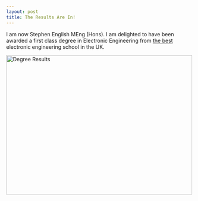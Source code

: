 ```yaml
---
layout: post
title: The Results Are In!
---
```

<p>I am now Stephen English MEng (Hons). I am delighted to have been awarded a first class degree in Electronic Engineering from <a href="http://www.ecs.soton.ac.uk/about/news/1275">the best</a> electronic engineering school in the UK.</p>
<p><a href="http://www.flickr.com/photos/stephenenglish/2595326378/" title="Degree Results by StephenEnglish, on Flickr"><img src="http://farm4.static.flickr.com/3115/2595326378_25627c3b5e.jpg" width="500" height="375" alt="Degree Results" /></a></p><div class="blogger-post-footer"><img width='1' height='1' src='https://blogger.googleusercontent.com/tracker/6550447907550133610-6794554832756755827?l=www.secomputing.co.uk' alt='' /></div>